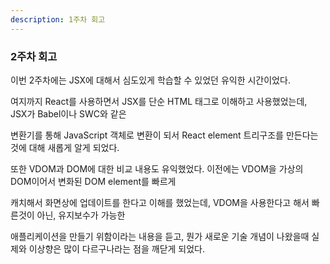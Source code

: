 ```yaml
---
description: 1주차 회고
---
```


### 2주차 회고

이번 2주차에는 JSX에 대해서 심도있게 학습할 수 있었던 유익한 시간이었다.

여지까지 React를 사용하면서 JSX를 단순 HTML 태그로 이해하고 사용했었는데, JSX가 Babel이나 SWC와 같은

변환기를 통해 JavaScript 객체로 변환이 되서 React element 트리구조를 만든다는 것에 대해 새롭게 알게 되었다.

또한 VDOM과 DOM에 대한 비교 내용도 유익했었다. 이전에는 VDOM을 가상의 DOM이어서 변화된 DOM element를 빠르게

캐치해서 화면상에 업데이트를 한다고 이해를 했었는데, VDOM을 사용한다고 해서 빠른것이 아닌, 유지보수가 가능한 

애플리케이션을 만들기 위함이라는 내용을 듣고, 뭔가 새로운 기술 개념이 나왔을때 실제와 이상향은 많이 다르구나라는 점을 깨닫게 되었다.